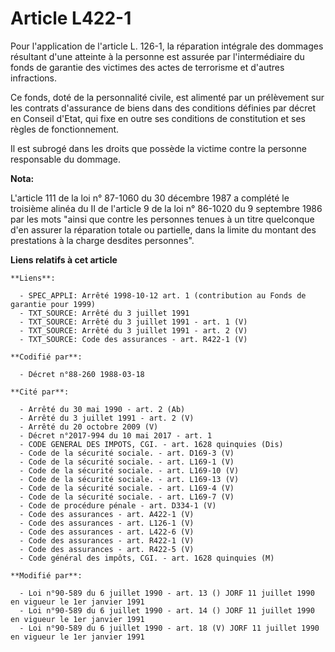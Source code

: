 # Article L422-1

Pour l'application de l'article L. 126-1, la réparation intégrale des dommages résultant d'une atteinte à la personne est
assurée par l'intermédiaire du fonds de garantie des victimes des actes de terrorisme et d'autres infractions.

Ce fonds, doté de la personnalité civile, est alimenté par un prélèvement sur les contrats d'assurance de biens dans des
conditions définies par décret en Conseil d'Etat, qui fixe en outre ses conditions de constitution et ses règles de
fonctionnement.

Il est subrogé dans les droits que possède la victime contre la personne responsable du dommage.

**Nota:**

L'article 111 de la loi n° 87-1060 du 30 décembre 1987 a complété le troisième alinéa du II de l'article 9 de la loi n°
86-1020 du 9 septembre 1986 par les mots "ainsi que contre les personnes tenues à un titre quelconque d'en assurer la
réparation totale ou partielle, dans la limite du montant des prestations à la charge desdites personnes".

**Liens relatifs à cet article**

	**Liens**:

	  - SPEC_APPLI: Arrêté 1998-10-12 art. 1 (contribution au Fonds de garantie pour 1999)
	  - TXT_SOURCE: Arrêté du 3 juillet 1991
	  - TXT_SOURCE: Arrêté du 3 juillet 1991 - art. 1 (V)
	  - TXT_SOURCE: Arrêté du 3 juillet 1991 - art. 2 (V)
	  - TXT_SOURCE: Code des assurances - art. R422-1 (V)

	**Codifié par**:

	  - Décret n°88-260 1988-03-18

	**Cité par**:

	  - Arrêté du 30 mai 1990 - art. 2 (Ab)
	  - Arrêté du 3 juillet 1991 - art. 2 (V)
	  - Arrêté du 20 octobre 2009 (V)
	  - Décret n°2017-994 du 10 mai 2017 - art. 1
	  - CODE GENERAL DES IMPOTS, CGI. - art. 1628 quinquies (Dis)
	  - Code de la sécurité sociale. - art. D169-3 (V)
	  - Code de la sécurité sociale. - art. L169-1 (V)
	  - Code de la sécurité sociale. - art. L169-10 (V)
	  - Code de la sécurité sociale. - art. L169-13 (V)
	  - Code de la sécurité sociale. - art. L169-4 (V)
	  - Code de la sécurité sociale. - art. L169-7 (V)
	  - Code de procédure pénale - art. D334-1 (V)
	  - Code des assurances - art. A422-1 (V)
	  - Code des assurances - art. L126-1 (V)
	  - Code des assurances - art. L422-6 (V)
	  - Code des assurances - art. R422-1 (V)
	  - Code des assurances - art. R422-5 (V)
	  - Code général des impôts, CGI. - art. 1628 quinquies (M)

	**Modifié par**:

	  - Loi n°90-589 du 6 juillet 1990 - art. 13 () JORF 11 juillet 1990 en vigueur le 1er janvier 1991
	  - Loi n°90-589 du 6 juillet 1990 - art. 14 () JORF 11 juillet 1990 en vigueur le 1er janvier 1991
	  - Loi n°90-589 du 6 juillet 1990 - art. 18 (V) JORF 11 juillet 1990 en vigueur le 1er janvier 1991
